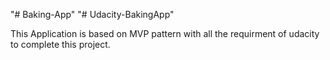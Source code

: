 "# Baking-App" 
"# Udacity-BakingApp"

This Application is based on MVP pattern with all the requirment of udacity to complete this project.
